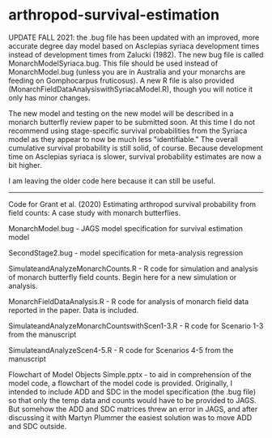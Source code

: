 # arthropod-survival-estimation
UPDATE FALL 2021: the .bug file has been updated with an improved, more accurate degree day model based on Asclepias syriaca development times instead of development times from Zalucki (1982). The new bug file is called MonarchModelSyriaca.bug. This file should be used instead of MonarchModel.bug (unless you are in Australia and your monarchs are feeding on Gomphocarpus fruticosus). A new R file is also provided (MonarchFieldDataAnalysiswithSyriacaModel.R), though you will notice it only has minor changes. 

The new model and testing on the new model will be described in a monarch butterfly review paper to be submitted soon. At this time I do not recommend using stage-specific survival probabilities from the Syriaca model as they appear to now be much less "identifiable." The overall cumulative survival probability is still solid, of course. Because development time on Asclepias syriaca is slower, survival probability estimates are now a bit higher.  

I am leaving the older code here because it can still be useful. 



--------------------------------------------------------------------------------------------

Code for Grant et al. (2020) Estimating arthropod survival probability from field counts:  A case study with monarch butterflies.

MonarchModel.bug - JAGS model specification for survival estimation model

SecondStage2.bug - model specification for meta-analysis regression

SimulateandAnalyzeMonarchCounts.R - R code for simulation and analysis of monarch butterfly field counts.  Begin here for a new simulation or analysis.  

MonarchFieldDataAnalysis.R - R code for analysis of monarch field data reported in the paper.  Data is included.  

SimulateandAnalyzeMonarchCountswithScen1-3.R - R code for Scenario 1-3 from the manuscript

SimulateandAnalyzeScen4-5.R - R code for Scenarios 4-5 from the manuscript

Flowchart of Model Objects Simple.pptx - to aid in comprehension of the model code, a flowchart of the model code is provided.  Originally, I intended to include ADD and SDC in the model specification (the .bug file) so that only the temp data and counts would have to be provided to JAGS.  But somehow the ADD and SDC matrices threw an error in JAGS, and after discussing it with Martyn Plummer the easiest solution was to move ADD and SDC outside.  
